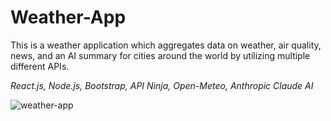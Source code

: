 # Weather-App
This is a weather application which aggregates data on weather, air quality, news, and an AI summary for cities around the world by utilizing multiple different APIs.

*React.js, Node.js, Bootstrap, API Ninja, Open-Meteo, Anthropic Claude AI*

![weather-app](https://github.com/tanzianur/Weather-App/assets/60456257/96b475e8-1e2e-4c7c-af83-e34d6f7f32be)

